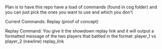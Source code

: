 Plan is to have this repo have a load of commands (found in cog folder) and you can just pick the ones you want to use and which you don't

Current Commands:
Replay (proof of concept)

Replay Command: 
You give it the showdown replay link and it will output a formatted message of the two players that battled in the format: player_1 vs player_2 (newline) replay_link
